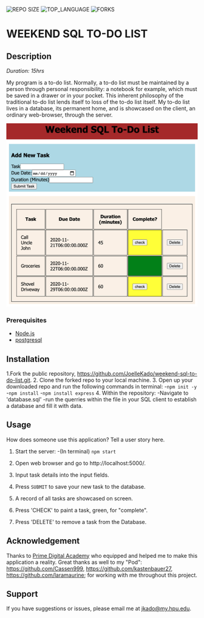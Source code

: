 ![REPO SIZE](https://img.shields.io/github/repo-size/JoelleKado/weekend-sql-to-do-list.svg?style=flat-square)
![TOP_LANGUAGE](https://img.shields.io/github/languages/top/JoelleKado/weekend-sql-to-do-list.svg?style=flat-square)
![FORKS](https://img.shields.io/github/forks/JoelleKado/weekend-sql-to-do-list.svg?style=social)

# WEEKEND SQL TO-DO LIST

## Description

_Duration: 15hrs_

My program is a to-do list. Normally, a to-do list must be maintained by a person through personal responsibility: a notebook for example, which must be saved in a drawer or in your pocket. This inherent philosophy of the traditional to-do list lends itself to loss of the to-do list itself. My to-do list lives in a database, its permanent home, and is showcased on the client, an ordinary web-browser, through the server.

![intro](images/to-doList.png)

### Prerequisites

- [Node.js](https://nodejs.org/en/)
- [postgresql](https://postgresql.org)

## Installation

1.Fork the public repository, https://github.com/JoelleKado/weekend-sql-to-do-list.git.
2. Clone the forked repo to your local machine.
3. Open up your downloaded repo and run the following commands in terminal:
-`npm init -y`
-`npm install`
-`npm install express`
4. Within the repository: 
-Navigate to 'database.sql'
-run the querries within the file in your SQL client to establish a database and fill it with data.

## Usage
How does someone use this application? Tell a user story here.

1. Start the server:
-(In terminal) `npm start`
2. Open web browser and go to http://localhost:5000/.

3. Input task details into the input fields.

4. Press `SUBMIT` to save your new task to the database.

5. A record of all tasks are showcased on screen.

6. Press 'CHECK' to paint a task, green, for "complete".

7. Press 'DELETE' to remove a task from the Database.

## Acknowledgement
Thanks to [Prime Digital Academy](www.primeacademy.io) who equipped and helped me to make this application a reality. 
Great thanks as well to my "Pod": https://github.com/Cassen999, https://github.com/kastenbauer27, https://github.com/laramaurine; for working with me throughout this project.

## Support
If you have suggestions or issues, please email me at [jkado@my.hpu.edu](www.google.com).